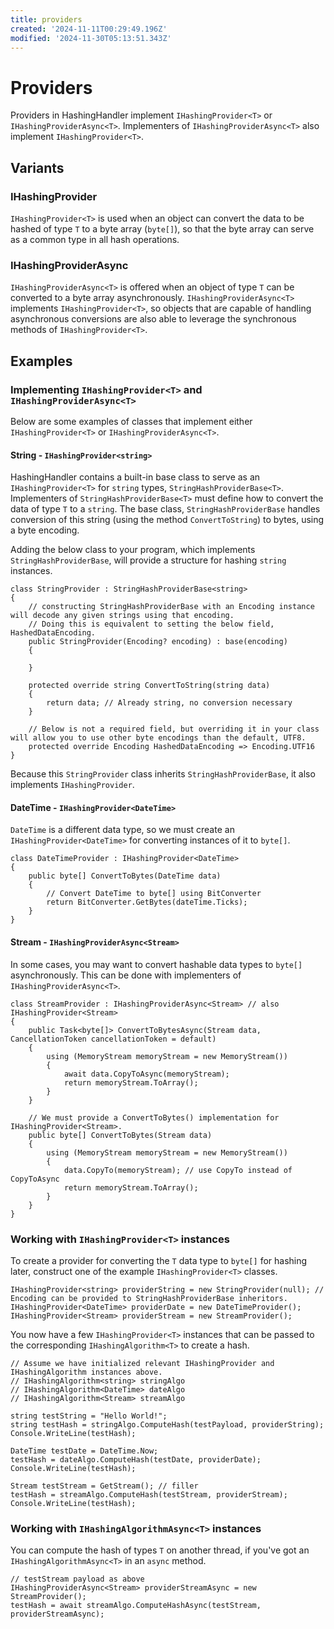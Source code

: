 ```yaml
---
title: providers
created: '2024-11-11T00:29:49.196Z'
modified: '2024-11-30T05:13:51.343Z'
---
```


# Providers

Providers in HashingHandler implement `IHashingProvider<T>` or `IHashingProviderAsync<T>`. Implementers of `IHashingProviderAsync<T>` also implement `IHashingProvider<T>`.

## Variants

### IHashingProvider

`IHashingProvider<T>` is used when an object can convert the data to be hashed of type `T` to a byte array (`byte[]`), so that the byte array can serve as a common type in all hash operations.

### IHashingProviderAsync

`IHashingProviderAsync<T>` is offered when an object of type `T` can be converted to a byte array asynchronously. `IHashingProviderAsync<T>` implements `IHashingProvider<T>`, so objects that are capable of handling asynchronous conversions are also able to leverage the synchronous methods of `IHashingProvider<T>`.

## Examples

### Implementing `IHashingProvider<T>` and `IHashingProviderAsync<T>`

Below are some examples of classes that implement either `IHashingProvider<T>` or `IHashingProviderAsync<T>`.

#### String - `IHashingProvider<string>`

HashingHandler contains a built-in base class to serve as an `IHashingProvider<T>` for `string` types, `StringHashProviderBase<T>`. Implementers of `StringHashProviderBase<T>` must define how to convert the data of type `T` to a `string`. The base class, `StringHashProviderBase` handles conversion of this string (using the method `ConvertToString`) to bytes, using a byte encoding.

Adding the below class to your program, which implements `StringHashProviderBase`, will provide a structure for hashing `string` instances.

```
class StringProvider : StringHashProviderBase<string>
{
    // constructing StringHashProviderBase with an Encoding instance will decode any given strings using that encoding.
    // Doing this is equivalent to setting the below field, HashedDataEncoding.
    public StringProvider(Encoding? encoding) : base(encoding)
    {

    }

    protected override string ConvertToString(string data)
    {
        return data; // Already string, no conversion necessary
    }
    
    // Below is not a required field, but overriding it in your class will allow you to use other byte encodings than the default, UTF8.
    protected override Encoding HashedDataEncoding => Encoding.UTF16
}
```

Because this `StringProvider` class inherits `StringHashProviderBase`, it also implements `IHashingProvider`.

#### DateTime - `IHashingProvider<DateTime>`

`DateTime` is a different data type, so we must create an `IHashingProvider<DateTime>` for converting instances of it to `byte[]`.

```
class DateTimeProvider : IHashingProvider<DateTime>
{
    public byte[] ConvertToBytes(DateTime data)
    {
        // Convert DateTime to byte[] using BitConverter
        return BitConverter.GetBytes(dateTime.Ticks);
    }
}
```

#### Stream - `IHashingProviderAsync<Stream>`

In some cases, you may want to convert hashable data types to `byte[]` asynchronously. This can be done with implementers of `IHashingProviderAsync<T>`.

```
class StreamProvider : IHashingProviderAsync<Stream> // also IHashingProvider<Stream>
{
    public Task<byte[]> ConvertToBytesAsync(Stream data, CancellationToken cancellationToken = default)
    {
        using (MemoryStream memoryStream = new MemoryStream())
        {
            await data.CopyToAsync(memoryStream);
            return memoryStream.ToArray();
        }
    }

    // We must provide a ConvertToBytes() implementation for IHashingProvider<Stream>.
    public byte[] ConvertToBytes(Stream data)
    {
        using (MemoryStream memoryStream = new MemoryStream())
        {
            data.CopyTo(memoryStream); // use CopyTo instead of CopyToAsync
            return memoryStream.ToArray();
        }
    }
}
```

### Working with `IHashingProvider<T>` instances

To create a provider for converting the `T` data type to `byte[]` for hashing later, construct one of the example `IHashingProvider<T>` classes.

```
IHashingProvider<string> providerString = new StringProvider(null); // Encoding can be provided to StringHashProviderBase inheritors.
IHashingProvider<DateTime> providerDate = new DateTimeProvider();
IHashingProvider<Stream> providerStream = new StreamProvider();
```

You now have a few `IHashingProvider<T>` instances that can be passed to the corresponding `IHashingAlgorithm<T>` to create a hash.

```
// Assume we have initialized relevant IHashingProvider and IHashingAlgorithm instances above.
// IHashingAlgorithm<string> stringAlgo
// IHashingAlgorithm<DateTime> dateAlgo
// IHashingAlgorithm<Stream> streamAlgo

string testString = "Hello World!";
string testHash = stringAlgo.ComputeHash(testPayload, providerString);
Console.WriteLine(testHash);

DateTime testDate = DateTime.Now;
testHash = dateAlgo.ComputeHash(testDate, providerDate);
Console.WriteLine(testHash);

Stream testStream = GetStream(); // filler
testHash = streamAlgo.ComputeHash(testStream, providerStream);
Console.WriteLine(testHash);
```

### Working with `IHashingAlgorithmAsync<T>` instances

You can compute the hash of types `T` on another thread, if you've got an `IHashingAlgorithmAsync<T>` in an `async` method.

```
// testStream payload as above
IHashingProviderAsync<Stream> providerStreamAsync = new StreamProvider();
testHash = await streamAlgo.ComputeHashAsync(testStream, providerStreamAsync);
```
